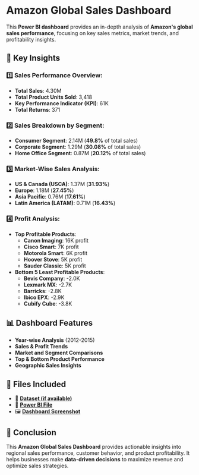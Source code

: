 # Amazon Global Sales Dashboard

This **Power BI dashboard** provides an in-depth analysis of **Amazon's global sales performance**, focusing on key sales metrics, market trends, and profitability insights.

## 📌 Key Insights

### 1️⃣ Sales Performance Overview:
- **Total Sales**: 4.30M
- **Total Product Units Sold**: 3,418
- **Key Performance Indicator (KPI)**: 61K
- **Total Returns**: 371

### 2️⃣ Sales Breakdown by Segment:
- **Consumer Segment**: 2.14M (**49.8%** of total sales)
- **Corporate Segment**: 1.29M (**30.08%** of total sales)
- **Home Office Segment**: 0.87M (**20.12%** of total sales)

### 3️⃣ Market-Wise Sales Analysis:
- **US & Canada (USCA)**: 1.37M (**31.93%**)
- **Europe**: 1.18M (**27.45%**)
- **Asia Pacific**: 0.76M (**17.61%**)
- **Latin America (LATAM)**: 0.71M (**16.43%**)

### 4️⃣ Profit Analysis:
- **Top Profitable Products**:
  - **Canon Imaging**: 16K profit
  - **Cisco Smart**: 7K profit
  - **Motorola Smart**: 6K profit
  - **Hoover Stove**: 5K profit
  - **Sauder Classic**: 5K profit
- **Bottom 5 Least Profitable Products**:
  - **Bevis Company**: -2.0K
  - **Lexmark MX**: -2.7K
  - **Barricks**: -2.8K
  - **Ibico EPX**: -2.9K
  - **Cubify Cube**: -3.8K

## 📊 Dashboard Features

- **Year-wise Analysis** (2012-2015)
- **Sales & Profit Trends**
- **Market and Segment Comparisons**
- **Top & Bottom Product Performance**
- **Geographic Sales Insights**

## 📂 Files Included

- 🔗 **[Dataset (if available)](https://github.com/tanshigarg/Amazon-Sales-Dasboard/blob/9cf92ae043afdf342afc56209b9652356d1abc63/global_superstore.xlsx)**
- 🔗 **[Power BI File](https://github.com/tanshigarg/Amazon-Sales-Dasboard/blob/703c13f7c734d25cec13344e3088d3a923b67d93/amazon%20global%20sales%20dashboard.pbix)**
- 🖼️ **[Dashboard Screenshot](ADD_LINK_HERE)**

## 📢 Conclusion

This **Amazon Global Sales Dashboard** provides actionable insights into regional sales performance, customer behavior, and product profitability. It helps businesses make **data-driven decisions** to maximize revenue and optimize sales strategies.
